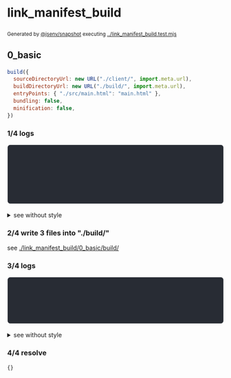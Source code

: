 # link_manifest_build

<sub>
  Generated by <a href="https://github.com/jsenv/core/tree/main/packages/independent/snapshot">@jsenv/snapshot</a> executing <a href="../link_manifest_build.test.mjs">../link_manifest_build.test.mjs</a>
</sub>

## 0_basic

```js
build({
  sourceDirectoryUrl: new URL("./client/", import.meta.url),
  buildDirectoryUrl: new URL("./build/", import.meta.url),
  entryPoints: { "./src/main.html": "main.html" },
  bundling: false,
  minification: false,
})
```

### 1/4 logs

![img](link_manifest_build/0_basic/log_group.svg)

<details>
  <summary>see without style</summary>

```console

build "./src/main.html"
⠋ generate source graph
✔ generate source graph (done in <X> second)
⠋ generate build graph
✔ generate build graph (done in <X> second)
⠋ write files in build directory

```

</details>


### 2/4 write 3 files into "./build/"

see [./link_manifest_build/0_basic/build/](./link_manifest_build/0_basic/build/)

### 3/4 logs

![img](link_manifest_build/0_basic/log_group_1.svg)

<details>
  <summary>see without style</summary>

```console
✔ write files in build directory (done in <X> second)
--- build files ---  
- html : 1 (179 B / 0.8 %)
- other: 2 (22 kB / 99.2 %)
- total: 3 (23 kB / 100 %)
--------------------
```

</details>


### 4/4 resolve

```js
{}
```
